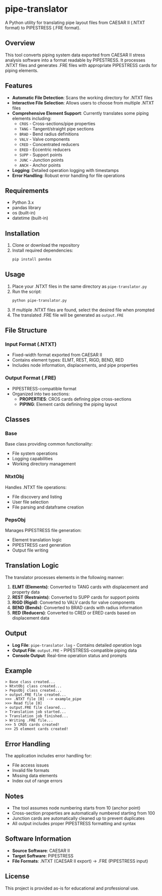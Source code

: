 ﻿# pipe-translator

A Python utility for translating pipe layout files from CAESAR II (.NTXT format) to PIPESTRESS (.FRE format).

## Overview

This tool converts piping system data exported from CAESAR II stress analysis software into a format readable by PIPESTRESS. It processes .NTXT files and generates .FRE files with appropriate PIPESTRESS cards for piping elements.

## Features

- **Automatic File Detection**: Scans the working directory for .NTXT files
- **Interactive File Selection**: Allows users to choose from multiple .NTXT files
- **Comprehensive Element Support**: Currently translates some piping elements including:
  - `CROS` - Cross-sections/pipe properties
  - `TANG` - Tangent/straight pipe sections
  - `BRAD` - Bend radius definitions
  - `VALV` - Valve components
  - `CRED` - Concentrated reducers
  - `ERED` - Eccentric reducers
  - `SUPP` - Support points
  - `JUNC` - Junction points
  - `ANCH` - Anchor points
- **Logging**: Detailed operation logging with timestamps
- **Error Handling**: Robust error handling for file operations

## Requirements

- Python 3.x
- pandas library
- os (built-in)
- datetime (built-in)

## Installation

1. Clone or download the repository
2. Install required dependencies:
   ```bash
   pip install pandas
   ```

## Usage

1. Place your .NTXT files in the same directory as `pipe-translator.py`
2. Run the script:
   ```bash
   python pipe-translator.py
   ```
3. If multiple .NTXT files are found, select the desired file when prompted
4. The translated .FRE file will be generated as `output.FRE`

## File Structure

### Input Format (.NTXT)
- Fixed-width format exported from CAESAR II
- Contains element types: ELMT, REST, RIGD, BEND, RED
- Includes node information, displacements, and pipe properties

### Output Format (.FRE)
- PIPESTRESS-compatible format
- Organized into two sections:
  - **PROPERTIES**: CROS cards defining pipe cross-sections
  - **PIPING**: Element cards defining the piping layout

## Classes

### Base
Base class providing common functionality:
- File system operations
- Logging capabilities
- Working directory management

### NtxtObj
Handles .NTXT file operations:
- File discovery and listing
- User file selection
- File parsing and dataframe creation

### PepsObj
Manages PIPESTRESS file generation:
- Element translation logic
- PIPESTRESS card generation
- Output file writing

## Translation Logic

The translator processes elements in the following manner:

1. **ELMT (Elements)**: Converted to TANG cards with displacement and property data
2. **REST (Restraints)**: Converted to SUPP cards for support points
3. **RIGD (Rigid)**: Converted to VALV cards for valve components
4. **BEND (Bends)**: Converted to BRAD cards with radius information
5. **RED (Reducers)**: Converted to CRED or ERED cards based on displacement data

## Output

- **Log File**: `pipe-translator.log` - Contains detailed operation logs
- **Output File**: `output.FRE` - PIPESTRESS-compatible piping data
- **Console Output**: Real-time operation status and prompts

## Example

```
> Base class created...
> NtxtObj class created...
> PepsObj class created...
> output.FRE file created...
>>> .NTXT file [0] --> example_pipe
>>> Read file [0]
> output.FRE file cleared...
> Translation job started...
> Translation job finished...
> Writing .FRE file...
>>> 5 CROS cards created!
>>> 25 element cards created!
```

## Error Handling

The application includes error handling for:
- File access issues
- Invalid file formats
- Missing data elements
- Index out of range errors

## Notes

- The tool assumes node numbering starts from 10 (anchor point)
- Cross-section properties are automatically numbered starting from 100
- Junction cards are automatically cleaned up to prevent duplicates
- All output includes proper PIPESTRESS formatting and syntax

## Software Information

- **Source Software**: CAESAR II
- **Target Software**: PIPESTRESS
- **File Formats**: .NTXT (CAESAR II export) → .FRE (PIPESTRESS input)

## License

This project is provided as-is for educational and professional use.